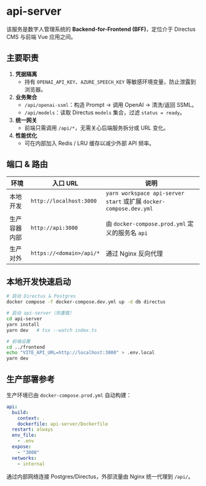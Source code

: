 # api-server

该服务是数字人管理系统的 **Backend-for-Frontend (BFF)**，定位介于 Directus CMS 与前端 Vue 应用之间。

## 主要职责

1. **凭据隔离**
   - 持有 `OPENAI_API_KEY`、`AZURE_SPEECH_KEY` 等敏感环境变量，防止泄露到浏览器。
2. **业务聚合**
   - `/api/openai-ssml`：构造 Prompt → 调用 OpenAI → 清洗/返回 SSML。
   - `/api/models`：读取 Directus `models` 集合，过滤 `status = ready`。
3. **统一网关**
   - 前端只需调用 `/api/*`，无需关心后端服务拆分或 URL 变化。
4. **性能优化**
   - 可在内部加入 Redis / LRU 缓存以减少外部 API 频率。

## 端口 & 路由

| 环境          | 入口 URL                    | 说明                     |
|---------------|-----------------------------|--------------------------|
| 本地开发       | `http://localhost:3000`      | `yarn workspace api-server start` 或扩展 `docker-compose.dev.yml` |
| 生产容器内部   | `http://api:3000`            | 由 `docker-compose.prod.yml` 定义的服务名 `api` |
| 生产对外       | `https://<domain>/api/*`     | 通过 Nginx 反向代理      |

## 本地开发快速启动

```bash
# 启动 Directus & Postgres
docker compose -f docker-compose.dev.yml up -d db directus

# 启动 api-server（热重载）
cd api-server
yarn install
yarn dev   # tsx --watch index.ts

# 前端设置
cd ../frontend
echo "VITE_API_URL=http://localhost:3000" > .env.local
yarn dev
```

## 生产部署参考

生产环境已由 `docker-compose.prod.yml` 自动构建：

```yaml
api:
  build:
    context: .
    dockerfile: api-server/Dockerfile
  restart: always
  env_file:
    - .env
  expose:
    - "3000"
  networks:
    - internal
```

通过内部网络连接 Postgres/Directus，外部流量由 Nginx 统一代理到 `/api/`。 

